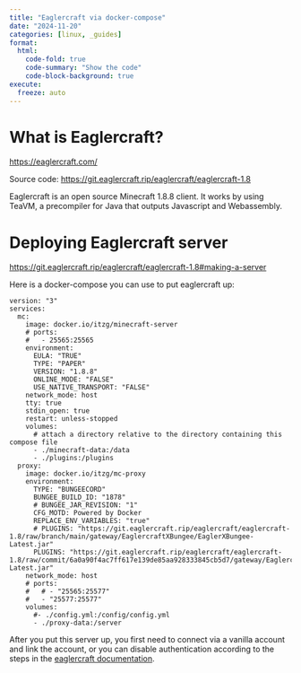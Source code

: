 ```yaml
---
title: "Eaglercraft via docker-compose"
date: "2024-11-20"
categories: [linux, _guides]
format:
  html:
    code-fold: true
    code-summary: "Show the code"
    code-block-background: true
execute:
  freeze: auto
---
```



# What is Eaglercraft?

<https://eaglercraft.com/>

Source code: <https://git.eaglercraft.rip/eaglercraft/eaglercraft-1.8>

Eaglercraft is an open source Minecraft 1.8.8 client. It works by using TeaVM, a precompiler for Java that outputs Javascript and Webassembly. 



# Deploying Eaglercraft server

<https://git.eaglercraft.rip/eaglercraft/eaglercraft-1.8#making-a-server>


Here is a docker-compose you can use to put eaglercraft up:

```{.yaml}
version: "3"
services:
  mc:
    image: docker.io/itzg/minecraft-server
    # ports:
    #   - 25565:25565
    environment:
      EULA: "TRUE"
      TYPE: "PAPER"
      VERSION: "1.8.8"
      ONLINE_MODE: "FALSE"
      USE_NATIVE_TRANSPORT: "FALSE"
    network_mode: host
    tty: true
    stdin_open: true
    restart: unless-stopped
    volumes:
      # attach a directory relative to the directory containing this compose file
      - ./minecraft-data:/data
      - ./plugins:/plugins
  proxy:
    image: docker.io/itzg/mc-proxy
    environment:
      TYPE: "BUNGEECORD"
      BUNGEE_BUILD_ID: "1878"
      # BUNGEE_JAR_REVISION: "1"
      CFG_MOTD: Powered by Docker
      REPLACE_ENV_VARIABLES: "true"
      # PLUGINS: "https://git.eaglercraft.rip/eaglercraft/eaglercraft-1.8/raw/branch/main/gateway/EaglercraftXBungee/EaglerXBungee-Latest.jar"
      PLUGINS: "https://git.eaglercraft.rip/eaglercraft/eaglercraft-1.8/raw/commit/6a0a90f4ac7ff617e139de85aa928333845cb5d7/gateway/EaglercraftXBungee/EaglerXBungee-Latest.jar"
    network_mode: host
    # ports:
    #   # - "25565:25577"
    #   - "25577:25577"
    volumes:
      #- ./config.yml:/config/config.yml
      - ./proxy-data:/server

```

After you put this server up, you first need to connect via a vanilla account and link the account, or you can disable authentication according to the steps in the [eaglercraft documentation](https://git.eaglercraft.rip/eaglercraft/eaglercraft-1.8/src/branch/main/README_EAGLERXBUNGEE.md#authserviceyml).
